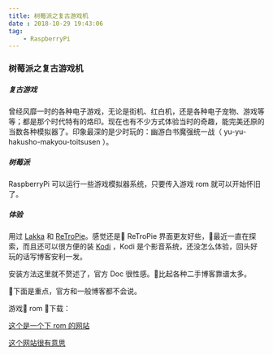 ```yaml
---
title: 树莓派之复古游戏机
date : 2018-10-29 19:43:06
tag:
    - RaspberryPi
---
```


### 树莓派之复古游戏机

##### 复古游戏

曾经风靡一时的各种电子游戏，无论是街机、红白机，还是各种电子宠物、游戏等等；都是那个时代特有的烙印。现在也有不少方式体验当时的奇趣，能完美还原的当数各种模拟器了。印象最深的是少时玩的：幽游白书魔强统一战（ yu-yu-hakusho-makyou-toitsusen ）。

##### 树莓派

RaspberryPi 可以运行一些游戏模拟器系统，只要传入游戏 rom 就可以开始怀旧了。

##### 体验

用过 [Lakka](http://www.lakka.tv/) 和 [ReTroPie](https://retropie.org.uk/)。感觉还是 ReTroPie 界面更友好些，最近一直在探索，而且还可以很方便的装 [Kodi](https://kodi.tv/) ，Kodi 是个影音系统，还没怎么体验，回头好玩的话写博客安利一发。

安装方法这里就不赘述了，官方 Doc 很性感。比起各种二手博客靠谱太多。

下面是重点，官方和一般博客都不会说。

游戏 rom 下载：

[这个是一个下 rom 的网站](https://emulator.games/)

[这个网站很有意思](https://en.softonic.com/solutions/what-are-the-best-rom-sites)
